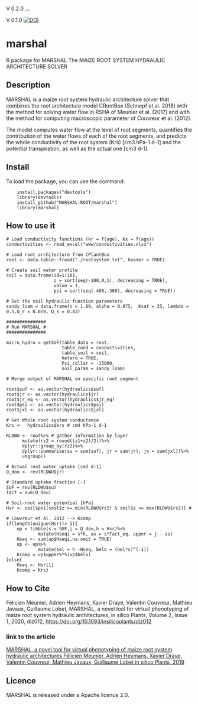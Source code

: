 V 0.2.0 ...

V 0.1.0 [![DOI](https://zenodo.org/badge/DOI/10.5281/zenodo.2391555.svg)](https://doi.org/10.5281/zenodo.2391555)

# marshal
R package for MARSHAL
The MAIZE ROOT SYSTEM HYDRAULIC ARCHITECTURE SOLVER

## Description
MARSHAL is a maize root system hydraulic architecture solver that combines the root architecture model CRootBox (Schnepf et al. 2018) with the method for solving water flow in RSHA of Meunier et al. (2017) and with the method for computing macroscopic parameter of Couvreur et al. (2012).

The model computes water flow at the level of root segments, quantifies the contribution of the water flows of each of the root segments, and predicts the whole conductivity of the root system (Krs) [cm3.hPa-1.d-1] and the potential transpiration, as well as the actual one [cm3 d-1].

## Install
To load the package, you can use the command:

```{r}
    install.packages("devtools")
    library(devtools)
    install_github("MARSHAL-ROOT/marshal")
    library(marshal)
```

## How to use it

```{r}
# Load conductivity functions (kr = f(age), Kx = f(age)) 
conductivities <- read_excel("www/conductivities.xlsx")

# Load root architecture from CPlantBox
root <- data.table::fread("./rootsystem.txt", header = TRUE)

# Create soil water profile
soil = data.frame(id=1:101,
                  z = sort(seq(-100,0,1), decreasing = TRUE),
                  value = 1,
                  psi = sort(seq(-400,-300), decreasing = TRUE))

# Set the soil hydraulic function parameters
sandy_loam = data.frame(n = 1.89, alpha = 0.075,  Ksat = 25, lambda = 0.5,Q_r = 0.078, Q_s = 0.43)

###############
# Run MARSHAL #
###############

macro_hydro = getSUF(table_data = root, 
                     table_cond = conductivities,
                     table_soil = soil, 
                     hetero = TRUE,
                     Psi_collar = -15000,
                     soil_param = sandy_loam)

# Merge output of MARSHAL on specific root segment

root$suf <- as.vector(hydraulics$suf)
root$jr <- as.vector(hydraulics$jr)
root$jr_eq <- as.vector(hydraulics$jr_eq)
root$psi <- as.vector(hydraulics$psi)
root$jxl <- as.vector(hydraulics$jxl)

# Get Whole root system conductance
Krs <-  hydraulics$krs # cm4 hPa-1 d-1
  
RLDWU <- root%>% # gather information by layer
      mutate(rz2 = round((z1+z2)/2))%>%
      dplyr::group_by(rz2)%>%
      dplyr::summarise(su = sum(suf), jr = sum(jr), jx = sum(jxl))%>%
      ungroup()

# Actual root water uptake [cm3 d-1]
Q_dou <- rev(RLDWU$jr)

# Standard uptake fraction [-]
SUF = rev(RLDWU$su)
Tact = sum(Q_dou)

# Soil-root water potential [hPa]
Hsr <- soil$psi[soil$z >= min(RLDWU$rz2) & soil$z <= max(RLDWU$rz2)] # 

# Couvreur et al. 2012 --> Kcomp
if(length(unique(Hsr))> 1){
    up = tibble(s = SUF,j = Q_dou,h = Hsr)%>%
            mutate(Hseqi = s*h, as = s*Tact_eq, upper = j - as)
    Hseq <- sum(up$Hseqi,na.omit = TRUE)
    up <- up%>%
            mutate(bel = h -Hseq, belo = (bel*s)^(-1))
    Kcomp = up$upper%*%(up$belo)
}else{
    Hseq <- Hsr[1]
    Kcomp = Krs}

```

## How to Cite

Félicien Meunier, Adrien Heymans, Xavier Draye, Valentin Couvreur, Mathieu Javaux, Guillaume Lobet, MARSHAL, a novel tool for virtual phenotyping of maize root system hydraulic architectures, in silico Plants, Volume 2, Issue 1, 2020, diz012, https://doi.org/10.1093/insilicoplants/diz012


### link to the article
[MARSHAL, a novel tool for virtual phenotyping of maize root system hydraulic architectures
Félicien Meunier, Adrien Heymans, Xavier Draye, Valentin Couvreur, Mathieu Javaux, Guillaume Lobet
in silico Plants, 2019](https://doi.org/10.1093/insilicoplants/diz012)

## Licence

MARSHAL is released under a Apache licence 2.0.

